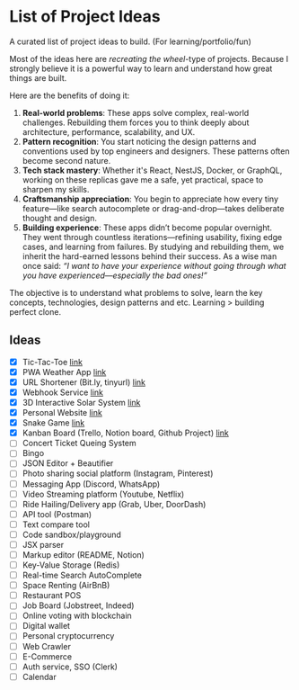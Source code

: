 # List of Project Ideas
A curated list of project ideas to build. (For learning/portfolio/fun)

Most of the ideas here are *recreating the wheel*-type of projects. 
Because I strongly believe it is a powerful way to learn and understand how great things are built.

Here are the benefits of doing it:
1. **Real-world problems**: These apps solve complex, real-world challenges. Rebuilding them forces you to think deeply about architecture, performance, scalability, and UX.
2. **Pattern recognition**: You start noticing the design patterns and conventions used by top engineers and designers. These patterns often become second nature.
3. **Tech stack mastery**: Whether it's React, NestJS, Docker, or GraphQL, working on these replicas gave me a safe, yet practical, space to sharpen my skills. 
5. **Craftsmanship appreciation**: You begin to appreciate how every tiny feature—like search autocomplete or drag-and-drop—takes deliberate thought and design.
6. **Building experience**: These apps didn’t become popular overnight. They went through countless iterations—refining usability, fixing edge cases, and learning from failures. By studying and rebuilding them, we inherit the hard-earned lessons behind their success.
As a wise man once said: *“I want to have your experience without going through what you have experienced—especially the bad ones!”*

The objective is to understand what problems to solve, learn the key concepts, technologies, design patterns and etc. Learning > building perfect clone. 

## Ideas
- [x] Tic-Tac-Toe [link](https://github.com/jjteoh-thewebdev/react-tic-tac-toe)
- [x] PWA Weather App [link](https://github.com/jjteoh-thewebdev/next-pwa-weather)
- [x] URL Shortener (Bit.ly, tinyurl) [link](https://github.com/jjteoh-thewebdev/url-shortener)
- [x] Webhook Service [link](https://github.com/jjteoh-thewebdev/kolbak)
- [x] 3D Interactive Solar System [link](https://github.com/jjteoh-thewebdev/r3f-solar-system)
- [x] Personal Website [link](https://www.jjteoh.dev/)
- [x] Snake Game [link](https://github.com/jjteoh-thewebdev/html-canvas-snake)
- [x] Kanban Board (Trello, Notion board, Github Project) [link](https://github.com/jjteoh-thewebdev/next-kanban)
- [ ] Concert Ticket Queing System
- [ ] Bingo
- [ ] JSON Editor + Beautifier
- [ ] Photo sharing social platform (Instagram, Pinterest)
- [ ] Messaging App (Discord, WhatsApp)
- [ ] Video Streaming platform (Youtube, Netflix)
- [ ] Ride Hailing/Delivery app (Grab, Uber, DoorDash)
- [ ] API tool (Postman)
- [ ] Text compare tool
- [ ] Code sandbox/playground
- [ ] JSX parser
- [ ] Markup editor (README, Notion)
- [ ] Key-Value Storage (Redis)
- [ ] Real-time Search AutoComplete
- [ ] Space Renting (AirBnB)
- [ ] Restaurant POS
- [ ] Job Board (Jobstreet, Indeed)
- [ ] Online voting with blockchain
- [ ] Digital wallet
- [ ] Personal cryptocurrency
- [ ] Web Crawler
- [ ] E-Commerce
- [ ] Auth service, SSO (Clerk)
- [ ] Calendar
